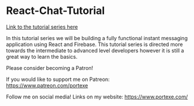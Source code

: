 # React-Chat-Tutorial

[Link to the tutorial series here](https://www.youtube.com/playlist?list=PL2pKsGhl_rg8ojPTdkoroDgWLg0NS4qhl)

In this tutorial series we will be building a fully functional instant messaging application using React and Firebase. This tutorial series is directed more towards the intermediate to advanced level developers however it is still a great way to learn the basics.

Please consider becoming a Patron!

If you would like to support me on Patreon: https://www.patreon.com/portexe

Follow me on social media! Links on my website: https://www.portexe.com/
